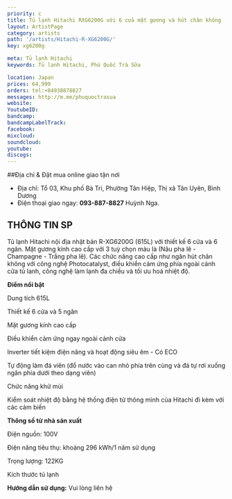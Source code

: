 ```yaml
---
priority: c
title: Tủ lạnh Hitachi RXG6200G với 6 cửa mặt gương và hút chân không
layout: ArtistPage
category: artists
path: '/artists/Hitachi-R-XG6200G/'
key: xg6200g

meta: Tủ lạnh Hitachi
keywords: Tủ lạnh Hitachi, Phú Quốc Trà Sữa

location: Japan
prices: 64,999
orders: tel:+84938878827
messages: http://m.me/phuquoctrasua
website: 
YoutubeID: 
bandcamp: 
bandcampLabelTrack: 
facebook: 
mixcloud: 
soundcloud: 
youtube: 
discogs: 
---
```


##Địa chỉ & Đặt mua online giao tận nơi

- Địa chỉ: Tổ 03, Khu phố Bà Tri, Phường Tân Hiệp, Thị xã Tân Uyên, Bình Dương
- Điện thoại giao ngay: **093-887-8827** Huỳnh Nga.

## THÔNG TIN SP

Tủ lạnh Hitachi nội địa nhật bản R-XG6200G (615L) với thiết kế 6 cửa và 6 ngăn. Mặt gương kính cao cấp với 3 tuỳ chọn màu là (Nâu pha lê - Champagne - Trắng pha lê). Các chức năng cao cấp như ngăn hút chân không với công nghệ Photocatalyst, điều khiển cảm ứng phía ngoài cánh cửa tủ lanh, công nghệ làm lạnh đa chiều và tối ưu hoá nhiệt độ. 

**Điểm nổi bật**

Dung tích 615L

Thiết kế 6 cửa và 5 ngăn

Mặt gương kính cao cấp

Điều khiển cảm ứng ngay ngoài cánh cửa

Inverter tiết kiệm điện năng và hoạt động siêu êm - Có ECO

Tự động làm đá viên (đổ nước vào can nhỏ phía trên cùng và đá tự rơi xuống ngăn phía dưới theo dạng viên)

Chức năng khử mùi

Kiểm soát nhiệt độ bằng hệ thống điện tử thông mình của Hitachi đi kèm với các cảm biến

**Thông số từ nhà sản xuất**

Điện nguồn: 100V

Điện năng tiêu thụ: khoảng 296 kWh/1 năm sử dụng

Trọng lượng: 122KG

Kích thước tủ lạnh
 
**Hướng dẫn sử dụng:** Vui lòng liên hệ